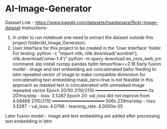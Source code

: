 ﻿# AI-Image-Generator
Dataset Link - https://www.kaggle.com/datasets/hsankesara/flickr-image-dataset
Instructions-
1. In order to run notebook one need to extract the dataset outside this project folder(AI_Image_Generator).
2. User Interface for this project to be created in the 'User Interface' folder.
For testing:
python -c "import nltk; nltk.download('wordnet'); nltk.download('omw-1.4')"
python -m spacy download en_core_web_sm
command:
pip install numpy pandas tqdm tensorflow==2.18
Early fusion model -
image and text embedding are concatenated befor feeding to lstm
repeated vector of image to make compatible dimension for concatenating text embedding
mask_zero=true is not feasible in this approach as masked text is concatenated with unmasked image repeated vector
Epoch 20/50
2110/2110 ━━━━━━━━━━━━━━━━━━━━ 0s 201ms/step - loss: 3.5287
Epoch 20: val_loss did not improve from 4.06468
2110/2110 ━━━━━━━━━━━━━━━━━━━━ 506s 239ms/step - loss: 3.5287 - val_loss: 4.0796 - learning_rate: 4.0000e-05

Later fusion model -
image and text embedding are added after processing text embedding in lstm
